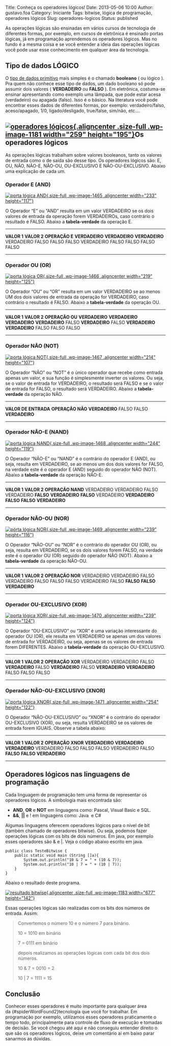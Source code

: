 Title: Conheça os operadores lógicos!
Date: 2013-05-06 10:00
Author: gustavo.foa
Category: Iniciante
Tags: bitwise, lógica de programação, operadores lógicos
Slug: operadores-logicos
Status: published

As operações lógicas são ensinadas em vários cursos de tecnologia de
diferentes formas, por exemplo, em cursos de eletrônica é ensinado
portas lógicas, já em programação aprendemos os operadores lógicos. Mas
no fundo é a mesma coisa e se você entender a ideia das operações
lógicas você pode usar esse conhecimento em qualquer área da tecnologia.

Tipo de dados LÓGICO
--------------------

O [tipo de dados
primitivo](http://www.dicasdeprogramacao.com.br/tipos-de-dados-primitivos/ "O que são tipos de dados primitivos?")
mais simples é o chamado **booleano** ( ou lógico ). Pra quem não
conhece esse tipo de dados, um dado booleano só pode assumir dois
valores ( **VERDADEIRO** ou **FALSO** ). Em eletrônica, costuma-se
ensinar apresentando como exemplo uma lâmpada, que pode estar acesa
(verdadeiro) ou apagada (falso). Isso é o básico. Na literatura você
pode encontrar esses dados de diferentes formas, por exemplo:
verdadeiro/falso, aceso/apagado, 1/0, ligado/desligado, true/false,
sim/não, etc….

[![operadores lógicos](http://www.dicasdeprogramacao.com.br/wp-content/uploads/2013/03/operadores-lógicos.jpg){.aligncenter .size-full .wp-image-1181 width="259" height="195"}](http://www.dicasdeprogramacao.com.br/wp-content/uploads/2013/03/operadores-lógicos.jpg)Os operadores lógicos
---------------------------------------------------------------------------------------------------------------------------------------------------------------------------------------------------------------------------------------------------------------------------------------------

As operações lógicas trabalham sobre valores booleanos, tanto os valores
de entrada como o de saída são desse tipo. Os operadores lógicos são: E,
OU, NÃO, NÃO-E, NÃO-OU, OU-EXCLUSIVO E NÃO-OU-EXCLUSIVO. Abaixo uma
explicação de cada um.

### Operador E (AND)

[![porta lógica
AND](http://www.dicasdeprogramacao.com.br/wp-content/uploads/2013/05/portas-lógicas-AND.jpg "porta lógica AND"){.size-full
.wp-image-1465 .aligncenter width="233"
height="117"}](http://www.dicasdeprogramacao.com.br/wp-content/uploads/2013/05/portas-lógicas-AND.jpg)

O Operador “E” ou “AND” resulta em um valor VERDADEIRO se os dois
valores de entrada da operação forem VERDADEIROs, caso contrário o
resultado é FALSO. Abaixo a **tabela-verdade** da operação E.

  ---------------- ---------------- ----------------
  **VALOR 1**      **VALOR 2**      **OPERAÇÃO E**
  **VERDADEIRO**   **VERDADEIRO**   **VERDADEIRO**
  VERDADEIRO       FALSO            FALSO
  FALSO            VERDADEIRO       FALSO
  FALSO            FALSO            FALSO
  ---------------- ---------------- ----------------

### Operador OU (OR)

[![porta lógica
OR](http://www.dicasdeprogramacao.com.br/wp-content/uploads/2013/05/portas-lógicas-OR.jpg "porta lógica OR"){.size-full
.wp-image-1466 .aligncenter width="219"
height="125"}](http://www.dicasdeprogramacao.com.br/wp-content/uploads/2013/05/portas-lógicas-OR.jpg)

O Operador “OU” ou “OR” resulta em um valor VERDADEIRO se ao menos UM
dos dois valores de entrada da operação for VERDADEIRO, caso contrário o
resultado é FALSO. Abaixo a **tabela-verdade** da operação OU.

  ---------------- ---------------- -----------------
  **VALOR 1**      **VALOR 2**      **OPERAÇÃO OU**
  **VERDADEIRO**   **VERDADEIRO**   **VERDADEIRO**
  **VERDADEIRO**   FALSO            **VERDADEIRO**
  FALSO            **VERDADEIRO**   **VERDADEIRO**
  FALSO            FALSO            FALSO
  ---------------- ---------------- -----------------

### Operador NÃO (NOT)

[![porta lógica
NOT](http://www.dicasdeprogramacao.com.br/wp-content/uploads/2013/05/portas-lógicas-NOT.jpg "porta lógica NOT"){.size-full
.wp-image-1467 .aligncenter width="214"
height="107"}](http://www.dicasdeprogramacao.com.br/wp-content/uploads/2013/05/portas-lógicas-NOT.jpg)

O Operador “NÃO” ou “NOT” é o único operador que recebe como entrada
apenas um valor, e sua função é simplesmente inverter os valores. Ou
seja, se o valor de entrada for VERDADEIRO, o resultado será FALSO e se
o valor de entrada for FALSO, o resultado será VERDADEIRO. Abaixo a
**tabela-verdade** da operação NÃO.

  ---------------------- ------------------
  **VALOR DE ENTRADA**   **OPERAÇÃO NÃO**
  **VERDADEIRO**         FALSO
  FALSO                  **VERDADEIRO**
  ---------------------- ------------------

### Operador NÃO-E (NAND)

[![porta lógica
NAND](http://www.dicasdeprogramacao.com.br/wp-content/uploads/2013/05/portas-lógicas-NAND.jpg "porta lógica NAND"){.size-full
.wp-image-1468 .aligncenter width="244"
height="119"}](http://www.dicasdeprogramacao.com.br/wp-content/uploads/2013/05/portas-lógicas-NAND.jpg)

O Operador “NÃO-E” ou “NAND” é o contrário do operador E (AND), ou seja,
resulta em VERDADEIRO, se ao menos um dos dois valores for FALSO, na
verdade este é o operador E (AND) seguido do operador NÃO (NOT). Abaixo
a **tabela-verdade** da operação NÃO-E.

  ------------- ------------- -------------------
  **VALOR 1**   **VALOR 2**   **OPERAÇÃO NAND**
  VERDADEIRO    VERDADEIRO    FALSO
  VERDADEIRO    **FALSO**     **VERDADEIRO**
  **FALSO**     VERDADEIRO    **VERDADEIRO**
  **FALSO**     **FALSO**     **VERDADEIRO**
  ------------- ------------- -------------------

### Operador NÃO-OU (NOR)

[![pórta lógica
NOR](http://www.dicasdeprogramacao.com.br/wp-content/uploads/2013/05/pórtas-lógicas-NOR.jpg "pórta lógica NOR"){.size-full
.wp-image-1469 .aligncenter width="239"
height="116"}](http://www.dicasdeprogramacao.com.br/wp-content/uploads/2013/05/pórtas-lógicas-NOR.jpg)

O Operador “NÃO-OU” ou “NOR” é o contrário do operador OU (OR), ou seja,
resulta em VERDADEIRO, se os dois valores forem FALSO, na verdade este é
o operador OU (OR) seguido do operador NÃO (NOT). Abaixo a
**tabela-verdade** da operação NÃO-OU.

  ------------- ------------- ------------------
  **VALOR 1**   **VALOR 2**   **OPERAÇÃO NOR**
  VERDADEIRO    VERDADEIRO    FALSO
  VERDADEIRO    FALSO         FALSO
  FALSO         VERDADEIRO    FALSO
  **FALSO**     **FALSO**     **VERDADEIRO**
  ------------- ------------- ------------------

### Operador OU-EXCLUSIVO (XOR)

[![porta lógica
XOR](http://www.dicasdeprogramacao.com.br/wp-content/uploads/2013/05/portas-lógicas-XOR.jpg "porta lógica XOR"){.size-full
.wp-image-1470 .aligncenter width="239"
height="124"}](http://www.dicasdeprogramacao.com.br/wp-content/uploads/2013/05/portas-lógicas-XOR.jpg)

O Operador “OU-EXCLUSIVO” ou “XOR” é uma variação interessante do
operador OU (OR), ele resulta em VERDADEIRO se apenas um dos valores de
entrada for VERDADEIRO, ou seja, apenas se os valores de entrada forem
DIFERENTES. Abaixo a **tabela-verdade** da operação OU-EXCLUSIVO.

  ---------------- ---------------- ------------------
  **VALOR 1**      **VALOR 2**      **OPERAÇÃO XOR**
  VERDADEIRO       VERDADEIRO       FALSO
  **VERDADEIRO**   FALSO            **VERDADEIRO**
  FALSO            **VERDADEIRO**   **VERDADEIRO**
  FALSO            FALSO            FALSO
  ---------------- ---------------- ------------------

### Operador NÃO-OU-EXCLUSIVO (XNOR)

[![porta lógica
XNOR](http://www.dicasdeprogramacao.com.br/wp-content/uploads/2013/05/portas-lógicas-XNOR.jpg "porta lógica XNOR"){.size-full
.wp-image-1471 .aligncenter width="254"
height="122"}](http://www.dicasdeprogramacao.com.br/wp-content/uploads/2013/05/portas-lógicas-XNOR.jpg)

O Operador “NÃO-OU-EXCLUSIVO” ou “XNOR” é o contrário do operador
OU-EXCLUSIVO (XOR), ou seja, resulta VERDADEIRO se os valores de entrada
forem IGUAIS. Observe a tabela abaixo:

  ---------------- ---------------- -------------------
  **VALOR 1**      **VALOR 2**      **OPERAÇÃO XNOR**
  **VERDADEIRO**   **VERDADEIRO**   **VERDADEIRO**
  VERDADEIRO       FALSO            FALSO
  FALSO            VERDADEIRO       FALSO
  **FALSO**        **FALSO**        **VERDADEIRO**
  ---------------- ---------------- -------------------

Operadores lógicos nas linguagens de programação
------------------------------------------------

Cada linguagem de programação tem uma forma de representar os operadores
lógicos. A simbologia mais encontrada são:

-   **AND**, **OR** e **NOT** em linguagens como: Pascal, Visual Basic
    e SQL.
-   **&&**, **||** e ! em linguagens como: Java  e C\#

Algumas linguagens oferecem operadores lógicos para o nível de bit
(também chamado de operadores bitwise). Ou seja, podemos fazer operações
lógicas com os bits de dois números. Em java, por exemplo esses
operadores são & e |. Veja o código abaixo escrito em java.

``` {.lang:java .decode:true}
public class TesteBitwise {
    public static void main (String []a){
        System.out.println("10 & 7 = " + (10 & 7));
        System.out.println("10 | 7 = " + (10 | 7));
    }
}
```

Abaixo o resultado deste programa.

[![resultado
bitwise](http://www.dicasdeprogramacao.com.br/wp-content/uploads/2013/03/resultado-bitwise.png){.aligncenter
.size-full .wp-image-1183 width="677"
height="142"}](http://www.dicasdeprogramacao.com.br/wp-content/uploads/2013/03/resultado-bitwise.png)

Essas operações lógicas são realizadas com os bits dos números de
entrada. Assim:

> Convertemos o número 10 e o número 7 para binário.
>
> 10 = 1010 em binário
>
> 7 = 0111 em binário
>
> depois realizamos as operações lógicas com cada bit dos dois números.
>
> 10 & 7 = 0010 = 2
>
> 10 | 7 = 1111 = 15

Conclusão
---------

Conhecer esses operadores é muito importante para qualquer área
da [](){#spiderWordFound2}tecnologia que você for trabalhar. Em
programação por exemplo, utilizamos esses operadores praticamente o
tempo todo, principalmente para controle de fluxo de execução e tomadas
de decisão. Se você chegou até aqui e não conseguiu entender direito o
que são os operadores lógicos, deixe um comentário aí em baixo parar
sanarmos as dúvidas.
